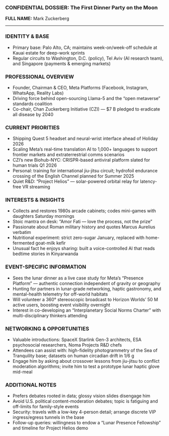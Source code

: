 ### CONFIDENTIAL DOSSIER: The First Dinner Party on the Moon

**FULL NAME:** Mark Zuckerberg

---
### IDENTITY & BASE
- Primary base: Palo Alto, CA; maintains week-on/week-off schedule at Kauai estate for deep-work sprints
- Regular circuits to Washington, D.C. (policy), Tel Aviv (AI research team), and Singapore (payments & emerging markets)

### PROFESSIONAL OVERVIEW
- Founder, Chairman & CEO, Meta Platforms (Facebook, Instagram, WhatsApp, Reality Labs)
- Driving force behind open-sourcing Llama-5 and the “open metaverse” standards coalition
- Co-chair, Chan Zuckerberg Initiative (CZI) — $7 B pledged to eradicate all disease by 2040

### CURRENT PRIORITIES
- Shipping Quest 5 headset and neural-wrist interface ahead of Holiday 2026
- Scaling Meta’s real-time translation AI to 1,000+ languages to support frontier markets and extraterrestrial comms scenarios
- CZI’s new Biohub-NYC: CRISPR-based antiviral platform slated for human trials Q1 2026
- Personal: training for international jiu-jitsu circuit; hydrofoil endurance crossing of the English Channel planned for Summer 2025
- Quiet R&D: “Project Helios” — solar-powered orbital relay for latency-free VR streaming

### INTERESTS & INSIGHTS
- Collects and restores 1980s arcade cabinets; codes mini-games with daughters Saturday mornings
- Stoic mantra on desk: “Amor Fati — love the process, not the prize”
- Passionate about Roman military history and quotes Marcus Aurelius verbatim
- Nutritional experiment: strict zero-sugar January, replaced with home-fermented goat-milk kefir
- Unusual fact he enjoys sharing: built a voice-controlled AI that reads bedtime stories in Kinyarwanda

### EVENT-SPECIFIC INFORMATION
- Sees the lunar dinner as a live case study for Meta’s “Presence Platform” — authentic connection independent of gravity or geography
- Hunting for partners in lunar-grade networking, haptic gastronomy, and mental-health telemetry for off-world habitats
- Will volunteer a 360° stereoscopic broadcast to Horizon Worlds’ 50 M active users, boosting event visibility overnight
- Interest in co-developing an “Interplanetary Social Norms Charter” with multi-disciplinary thinkers attending

### NETWORKING & OPPORTUNITIES
- Valuable introductions: SpaceX Starlink Gen-3 architects, ESA psychosocial researchers, Noma Projects R&D chefs
- Attendees can assist with: high-fidelity photogrammetry of the Sea of Tranquility base; datasets on human circadian drift in 1/6 g
- Engage him by asking about crossover lessons from jiu-jitsu to conflict moderation algorithms; invite him to test a prototype lunar haptic glove mid-meal

### ADDITIONAL NOTES
- Prefers debates rooted in data; glossy vision slides disengage him
- Avoid U.S. political content-moderation debates; topic is fatiguing and off-limits for family-style events
- Security: travels with a low-key 4-person detail; arrange discrete VIP ingress/egress tunnels in the base
- Follow-up queries: willingness to endow a “Lunar Presence Fellowship” and timeline for Project Helios demo